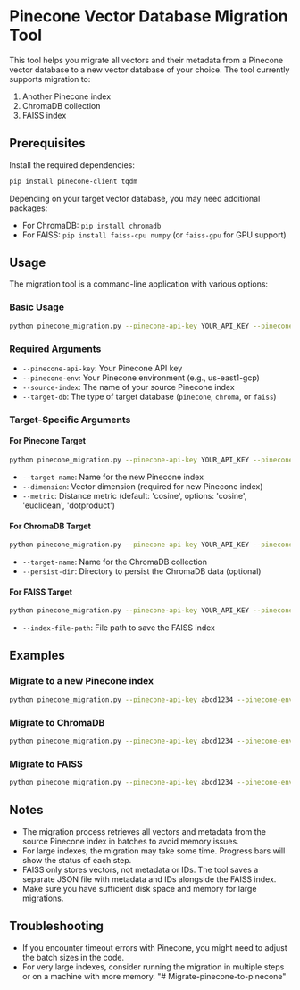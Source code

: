 # Pinecone Vector Database Migration Tool

This tool helps you migrate all vectors and their metadata from a Pinecone vector database to a new vector database of your choice. The tool currently supports migration to:

1. Another Pinecone index
2. ChromaDB collection
3. FAISS index

## Prerequisites

Install the required dependencies:

```bash
pip install pinecone-client tqdm
```

Depending on your target vector database, you may need additional packages:

- For ChromaDB: `pip install chromadb`
- For FAISS: `pip install faiss-cpu numpy` (or `faiss-gpu` for GPU support)

## Usage

The migration tool is a command-line application with various options:

### Basic Usage

```bash
python pinecone_migration.py --pinecone-api-key YOUR_API_KEY --pinecone-env YOUR_ENV --source-index SOURCE_INDEX_NAME --target-db TARGET_DB_TYPE --target-name TARGET_NAME
```

### Required Arguments

- `--pinecone-api-key`: Your Pinecone API key
- `--pinecone-env`: Your Pinecone environment (e.g., us-east1-gcp)
- `--source-index`: The name of your source Pinecone index
- `--target-db`: The type of target database (`pinecone`, `chroma`, or `faiss`)

### Target-Specific Arguments

#### For Pinecone Target

```bash
python pinecone_migration.py --pinecone-api-key YOUR_API_KEY --pinecone-env YOUR_ENV --source-index SOURCE_INDEX --target-db pinecone --target-name NEW_INDEX_NAME --dimension VECTOR_DIMENSION --metric DISTANCE_METRIC
```

- `--target-name`: Name for the new Pinecone index
- `--dimension`: Vector dimension (required for new Pinecone index)
- `--metric`: Distance metric (default: 'cosine', options: 'cosine', 'euclidean', 'dotproduct')

#### For ChromaDB Target

```bash
python pinecone_migration.py --pinecone-api-key YOUR_API_KEY --pinecone-env YOUR_ENV --source-index SOURCE_INDEX --target-db chroma --target-name COLLECTION_NAME --persist-dir PERSIST_DIRECTORY
```

- `--target-name`: Name for the ChromaDB collection
- `--persist-dir`: Directory to persist the ChromaDB data (optional)

#### For FAISS Target

```bash
python pinecone_migration.py --pinecone-api-key YOUR_API_KEY --pinecone-env YOUR_ENV --source-index SOURCE_INDEX --target-db faiss --index-file-path PATH_TO_SAVE_INDEX
```

- `--index-file-path`: File path to save the FAISS index

## Examples

### Migrate to a new Pinecone index

```bash
python pinecone_migration.py --pinecone-api-key abcd1234 --pinecone-env us-east1-gcp --source-index my-old-index --target-db pinecone --target-name my-new-index --dimension 768 --metric cosine
```

### Migrate to ChromaDB

```bash
python pinecone_migration.py --pinecone-api-key abcd1234 --pinecone-env us-east1-gcp --source-index my-index --target-db chroma --target-name my-collection --persist-dir ./chroma_data
```

### Migrate to FAISS

```bash
python pinecone_migration.py --pinecone-api-key abcd1234 --pinecone-env us-east1-gcp --source-index my-index --target-db faiss --index-file-path ./my_faiss_index.idx
```

## Notes

- The migration process retrieves all vectors and metadata from the source Pinecone index in batches to avoid memory issues.
- For large indexes, the migration may take some time. Progress bars will show the status of each step.
- FAISS only stores vectors, not metadata or IDs. The tool saves a separate JSON file with metadata and IDs alongside the FAISS index.
- Make sure you have sufficient disk space and memory for large migrations.

## Troubleshooting

- If you encounter timeout errors with Pinecone, you might need to adjust the batch sizes in the code.
- For very large indexes, consider running the migration in multiple steps or on a machine with more memory.
"# Migrate-pinecone-to-pinecone" 
